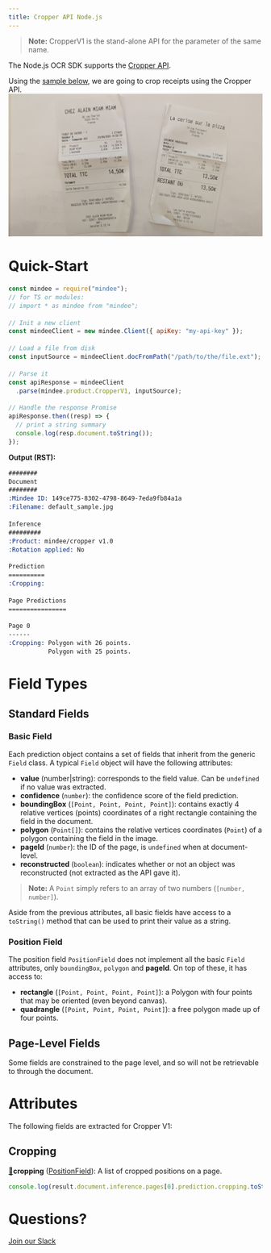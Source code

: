 ```yaml
---
title: Cropper API Node.js
---
```

> **Note:** CropperV1 is the stand-alone API for the parameter of the same name.
> 
The Node.js OCR SDK supports the [Cropper API](https://platform.mindee.com/mindee/cropper).

Using the [sample below](https://github.com/mindee/client-lib-test-data/blob/main/cropper/default_sample.jpg), we are going to crop receipts using the Cropper API.
![Cropper Receipts sample](https://github.com/mindee/client-lib-test-data/blob/main/cropper/default_sample.jpg?raw=true)

# Quick-Start
```js
const mindee = require("mindee");
// for TS or modules:
// import * as mindee from "mindee";

// Init a new client
const mindeeClient = new mindee.Client({ apiKey: "my-api-key" });

// Load a file from disk
const inputSource = mindeeClient.docFromPath("/path/to/the/file.ext");

// Parse it
const apiResponse = mindeeClient
  .parse(mindee.product.CropperV1, inputSource);

// Handle the response Promise
apiResponse.then((resp) => {
  // print a string summary
  console.log(resp.document.toString());
});
```

**Output (RST):**
```rst
########
Document
########
:Mindee ID: 149ce775-8302-4798-8649-7eda9fb84a1a
:Filename: default_sample.jpg

Inference
#########
:Product: mindee/cropper v1.0
:Rotation applied: No

Prediction
==========
:Cropping:

Page Predictions
================

Page 0
------
:Cropping: Polygon with 26 points.
           Polygon with 25 points.
```

# Field Types
## Standard Fields
### Basic Field

Each prediction object contains a set of fields that inherit from the generic `Field` class.
A typical `Field` object will have the following attributes:

* **value** (number|string): corresponds to the field value. Can be `undefined` if no value was extracted.
* **confidence** (`number`): the confidence score of the field prediction.
* **boundingBox** (`[Point, Point, Point, Point]`): contains exactly 4 relative vertices (points) coordinates of a right rectangle containing the field in the document.
* **polygon** (`Point[]`): contains the relative vertices coordinates (`Point`) of a polygon containing the field in the image.
* **pageId** (`number`): the ID of the page, is `undefined` when at document-level.
* **reconstructed** (`boolean`): indicates whether or not an object was reconstructed (not extracted as the API gave it).

> **Note:** A `Point` simply refers to an array of two numbers (`[number, number]`).


Aside from the previous attributes, all basic fields have access to a `toString()` method that can be used to print their value as a string.

### Position Field
The position field `PositionField` does not implement all the basic `Field` attributes, only `boundingBox`, `polygon` and **pageId**. On top of these, it has access to:

* **rectangle** (`[Point, Point, Point, Point]`): a Polygon with four points that may be oriented (even beyond canvas).
* **quadrangle** (`[Point, Point, Point, Point]`): a free polygon made up of four points.

## Page-Level Fields
Some fields are constrained to the page level, and so will not be retrievable to through the document.

# Attributes
The following fields are extracted for Cropper V1:

## Cropping
[📄](#page-level-fields "This field is only present on individual pages.")**cropping** ([PositionField](#position-field)): A list of cropped positions on a page.

```js
console.log(result.document.inference.pages[0].prediction.cropping.toString());
```

# Questions?
[Join our Slack](https://join.slack.com/t/mindee-community/shared_invite/zt-1jv6nawjq-FDgFcF2T5CmMmRpl9LLptw)
